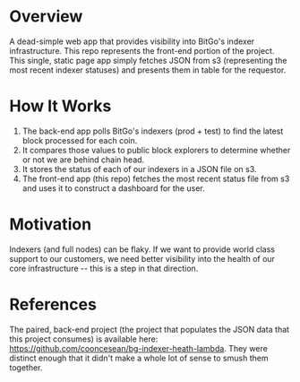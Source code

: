 # Overview
A dead-simple web app that provides visibility into BitGo's indexer infrastructure. This repo represents the front-end portion of the project. This single, static page app simply fetches JSON from s3 (representing the most recent indexer statuses) and presents them in table for the requestor.

# How It Works

1. The back-end app polls BitGo's indexers (prod + test) to find the latest block processed for each coin.
2. It compares those values to public block explorers to determine whether or not we are behind chain head.
3. It stores the status of each of our indexers in a JSON file on s3.
4. The front-end app (this repo) fetches the most recent status file from s3 and uses it to construct a dashboard for the user.

# Motivation
Indexers (and full nodes) can be flaky. If we want to provide world class support to our customers, we need better visibility into the health of our core infrastructure -- this is a step in that direction.

# References
The paired, back-end project (the project that populates the JSON data that this project consumes) is available here: https://github.com/cooncesean/bg-indexer-heath-lambda. They were distinct enough that it didn't make a whole lot of sense to smush them together.
